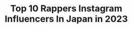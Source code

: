 ---
title: Top 10 Rappers Instagram Influencers In Japan in 2023
description: >-
  Find top rappers Instagram influencers in Japan in 2023. Most popular hashtags: #libere #soberrock #hiphop.
platform: Instagram
hits: 21
text_top: See the top-rated Instagram accounts on inBeat.
text_bottom: inBeat aggregates 21 Instagram influencers like this in Japan for you to contact.
profiles:
  - username: "gashima"
    fullname: >-
      GASHIMA (WHITE JAM)
    bio: >-
      Rapper / Songwriter / Lived in Hong Kong, Los Angeles, and New York. Now based in Japan.
    location: "Japan"
    followers: 22408
    engagement: 894
    commentsToLikes: 0.026779
    id: ck0w4n52szejb0i19rkzd4a61
    verified: false
    hashtags: "#lacostexconcepts, #storm96, #whitejam, #lacostesneakers"
  - username: "takuyaide_official"
    fullname: >-
      Takuya IDE 井出卓也
    bio: >-
      🇯🇵artist ［actor,rapper,lyricist］
    location: "Japan"
    followers: 7994
    engagement: 1010
    commentsToLikes: 0.031041
    id: ckaospz9lskdj0i7801y2jtk4
    verified: false
    hashtags: "#hiphop, #2020remix, #jhiphop, #dancechallenge"
  - username: "sorry_wavy"
    fullname: >-
      🇯🇵🌊🐉JP THE WAVY
    bio: >-
      🌊Rapper🌊 1st ALBUM “LIFE IS WAVY” OUT NOW
    location: "Japan"
    followers: 140185
    engagement: 698
    commentsToLikes: 0.004528
    id: ck0w56x9426z40i19xet3yfb1
    verified: true
    hashtags: ""
  - username: "iamnovelcore"
    fullname: >-
      Novel Core
    bio: >-
      RAPPER, SINGER, SONGWRITER, ACTIVIST BMSG 所属 @bmsg_official ▼ CONTACT ▼
    location: "Japan"
    followers: 207640
    engagement: 884
    commentsToLikes: 0.003611
    id: ck5qc5s75ozqh0i114odwcb6d
    verified: false
    hashtags: "#libere, #soberrock, #novelcore, #skyhi"
  - username: "ongots"
    fullname: >-
      La'FLA
    bio: >-
      Trapstar / Rockstar • Rapper & Songwriter • Member of LOI4IXCOH • Monstar Label contact: loichihsonco@gmail.com
    location: "Japan"
    followers: 43044
    engagement: 491
    commentsToLikes: 0.006318
    id: ck0tyoh7cnj5k0i19yjvu6buh
    verified: false
    hashtags: "#loi4ixcoh, #biturdagbaidag"
  - username: "dancer_karen.k"
    fullname: >-
      君島かれん a.k.a Queen B
    bio: >-
      🇯🇵🇯🇵EP配信中💜 Sexy Dancer & Rapper🐍💕 brand @b_sting.official jewelry💎🔥 URL Check！ 仕事依頼、bookingはGmail、DMにて。 Kawasaki⇔Osaka ⚠️event情報ハイライト&URL　元祖#ケツスタグラム
    location: "Japan"
    followers: 179684
    engagement: 261
    commentsToLikes: 0.007407
    id: ck5pw96z9lpmb0i11stawnjs5
    verified: false
    hashtags: "#twerk, #stayhome, #lingerie"
  - username: "yutodaisy"
    fullname: >-
      Adachi Yuto [FAN ACC]
    bio: >-
      FAN ACCOUNT / ファンアカウント Nagano 🇯🇵 Jan 23, 1998 Rapper of PENTAGON Be careful of heatstroke (yuto, 180811) Follow and stream yuto's song on
    location: "Japan"
    followers: 9860
    engagement: 631
    commentsToLikes: 0.004170
    id: ck13coabo1cgs0i19t6jgio3g
    verified: false
    hashtags: "#adachiyuto, #pentagon, #yuto, #pentagondaisy"
  - username: "theofficialbali"
    fullname: >-
      BALI
    bio: >-
      NOT YOUR AVERAGE RAPPER Mr.BaliGaming 👇🏻👇🏿
    location: "Japan"
    followers: 61524
    engagement: 2164
    commentsToLikes: 0.020033
    id: ck5pwksqenahh0i117vt9whrl
    verified: false
    hashtags: "#bali, #lovejones, #shorsharaba, #kaleshilaunde"
  - username: "skyhidaka"
    fullname: >-
      SKY-HI（AAA日高光啓）
    bio: >-
      Rapper / Producer / BMSG CEO
    location: "Japan"
    followers: 680981
    engagement: 823
    commentsToLikes: 0.004952
    id: ck5zq9zf2u7qz0i141x49x1ol
    verified: true
    hashtags: "#homesession, #homerecthedays, #skyhi, #liberejapan"
  - username: "wowynguyen"
    fullname: >-
      Wowy Nguyễn
    bio: >-
      Check New MV http://youtu.be/8VvdXjrDmTk Wowy is a Vietnamese rapper,actor,composer,contemporary artist Contact:wowynguyen@gmail.com @wowynguyen #wowy
    location: "Japan"
    followers: 40354
    engagement: 192
    commentsToLikes: 0.004040
    id: ck5cd9ml6iryz0i11th1sixex
    verified: false
    hashtags: "#wowy, #vietnam, #japan, #rap"
---